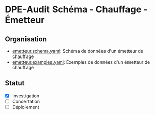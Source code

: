 # DPE-Audit Schéma - Chauffage - Émetteur

## Organisation

- [emetteur.schema.yaml](./emetteur.schema.yaml): Schéma de données d'un émetteur de chauffage
- [emetteur.examples.yaml](./emetteur.examples.yaml): Exemples de données d'un émetteur de chauffage

## Statut

- [x] Investigation
- [ ] Concertation
- [ ] Déploiement
